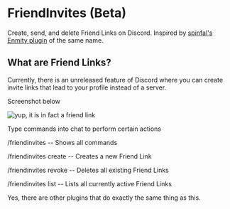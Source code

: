 # FriendInvites (Beta)
Create, send, and delete Friend Links on Discord. Inspired by [spinfal's Enmity plugin](https://github.com/spinfal/enmity-plugins) of the same name.

## What are Friend Links?

Currently, there is an unreleased feature of Discord where you can create invite links that lead to your profile instead of a server.

Screenshot below

![yup, it is in fact a friend link](https://user-images.githubusercontent.com/54255074/199876062-deef8818-60fe-4f53-9ce6-2c5d266a62f7.png)

Type commands into chat to perform certain actions

/friendinvites -- Shows all commands

/friendinvites create -- Creates a new Friend Link

/friendinvites revoke -- Deletes all existing Friend Links

/friendinvites list -- Lists all currently active Friend Links

Yes, there are other plugins that do exactly the same thing as this.
